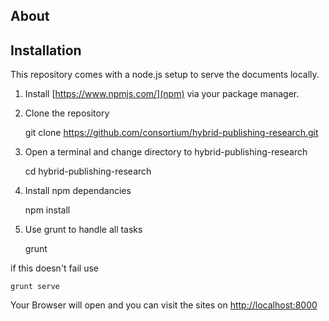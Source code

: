 About
-----




Installation
------------
This repository comes with a node.js setup to serve the documents locally.

1. Install [https://www.npmjs.com/](npm) via your package manager.
2. Clone the repository
	
	git clone https://github.com/consortium/hybrid-publishing-research.git

2. Open a terminal and change directory to hybrid-publishing-research

	cd hybrid-publishing-research

3. Install npm dependancies

	npm install

4. Use grunt to handle all tasks

	grunt 

if this doesn't fail use

	grunt serve

Your Browser will open and you can visit the sites on [http://localhost:8000](http://localhost:8000)


